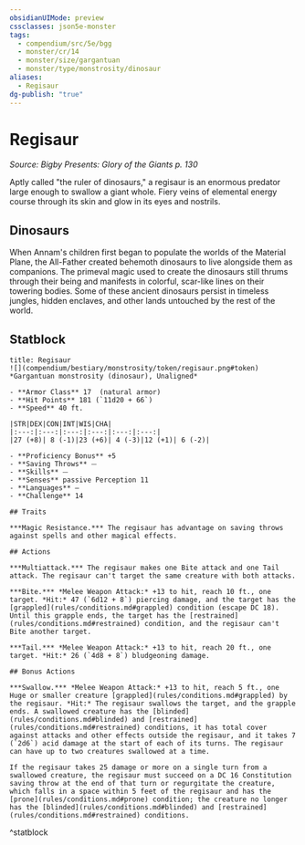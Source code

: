 ```yaml
---
obsidianUIMode: preview
cssclasses: json5e-monster
tags:
  - compendium/src/5e/bgg
  - monster/cr/14
  - monster/size/gargantuan
  - monster/type/monstrosity/dinosaur
aliases:
  - Regisaur
dg-publish: "true"
---
```

# Regisaur
*Source: Bigby Presents: Glory of the Giants p. 130*  

Aptly called "the ruler of dinosaurs," a regisaur is an enormous predator large enough to swallow a giant whole. Fiery veins of elemental energy course through its skin and glow in its eyes and nostrils.

## Dinosaurs

When Annam's children first began to populate the worlds of the Material Plane, the All-Father created behemoth dinosaurs to live alongside them as companions. The primeval magic used to create the dinosaurs still thrums through their being and manifests in colorful, scar-like lines on their towering bodies. Some of these ancient dinosaurs persist in timeless jungles, hidden enclaves, and other lands untouched by the rest of the world.

## Statblock

```ad-statblock
title: Regisaur
![](compendium/bestiary/monstrosity/token/regisaur.png#token)
*Gargantuan monstrosity (dinosaur), Unaligned*

- **Armor Class** 17  (natural armor)
- **Hit Points** 181 (`11d20 + 66`)
- **Speed** 40 ft.

|STR|DEX|CON|INT|WIS|CHA|
|:---:|:---:|:---:|:---:|:---:|:---:|
|27 (+8)| 8 (-1)|23 (+6)| 4 (-3)|12 (+1)| 6 (-2)|

- **Proficiency Bonus** +5
- **Saving Throws** ⏤
- **Skills** ⏤
- **Senses** passive Perception 11
- **Languages** —
- **Challenge** 14

## Traits

***Magic Resistance.*** The regisaur has advantage on saving throws against spells and other magical effects.

## Actions

***Multiattack.*** The regisaur makes one Bite attack and one Tail attack. The regisaur can't target the same creature with both attacks.

***Bite.*** *Melee Weapon Attack:* +13 to hit, reach 10 ft., one target. *Hit:* 47 (`6d12 + 8`) piercing damage, and the target has the [grappled](rules/conditions.md#grappled) condition (escape DC 18). Until this grapple ends, the target has the [restrained](rules/conditions.md#restrained) condition, and the regisaur can't Bite another target.

***Tail.*** *Melee Weapon Attack:* +13 to hit, reach 20 ft., one target. *Hit:* 26 (`4d8 + 8`) bludgeoning damage.

## Bonus Actions

***Swallow.*** *Melee Weapon Attack:* +13 to hit, reach 5 ft., one Huge or smaller creature [grappled](rules/conditions.md#grappled) by the regisaur. *Hit:* The regisaur swallows the target, and the grapple ends. A swallowed creature has the [blinded](rules/conditions.md#blinded) and [restrained](rules/conditions.md#restrained) conditions, it has total cover against attacks and other effects outside the regisaur, and it takes 7 (`2d6`) acid damage at the start of each of its turns. The regisaur can have up to two creatures swallowed at a time.

If the regisaur takes 25 damage or more on a single turn from a swallowed creature, the regisaur must succeed on a DC 16 Constitution saving throw at the end of that turn or regurgitate the creature, which falls in a space within 5 feet of the regisaur and has the [prone](rules/conditions.md#prone) condition; the creature no longer has the [blinded](rules/conditions.md#blinded) and [restrained](rules/conditions.md#restrained) conditions.
```
^statblock